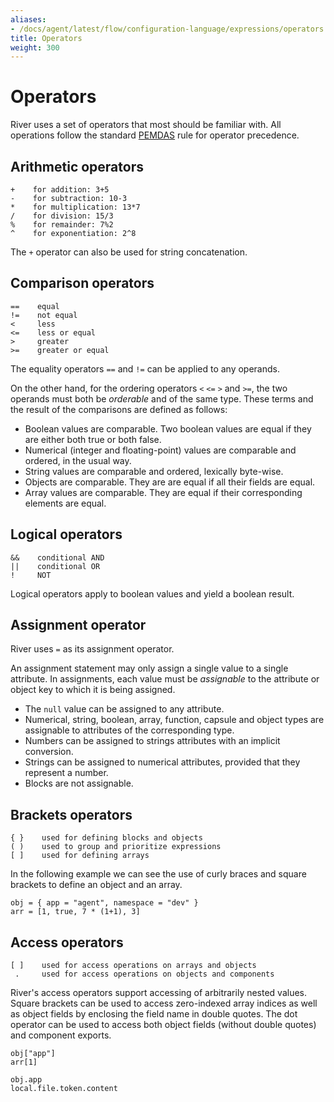 ```yaml
---
aliases:
- /docs/agent/latest/flow/configuration-language/expressions/operators
title: Operators
weight: 300
---
```


# Operators
River uses a set of operators that most should be familiar with. All operations
follow the standard [PEMDAS](https://en.wikipedia.org/wiki/Order_of_operations)
rule for operator precedence.

## Arithmetic operators
```
+    for addition: 3+5
-    for subtraction: 10-3
*    for multiplication: 13*7
/    for division: 15/3
%    for remainder: 7%2
^    for exponentiation: 2^8
```

The `+` operator can also be used for string concatenation.

## Comparison operators
```
==    equal
!=    not equal
<     less
<=    less or equal
>     greater
>=    greater or equal
```

The equality operators `==` and `!=` can be applied to any operands.

On the other hand, for the ordering operators `<` `<=` `>` and `>=`, the two
operands must both be _orderable_ and of the same type. These terms and the
result of the comparisons are defined as follows:

* Boolean values are comparable. Two boolean values are equal if they are
  either both true or both false.
* Numerical (integer and floating-point) values are comparable and ordered, in
  the usual way.
* String values are comparable and ordered, lexically byte-wise.
* Objects are comparable. They are are equal if all their fields are equal.
* Array values are comparable. They are equal if their corresponding elements
  are equal.

## Logical operators
```
&&    conditional AND
||    conditional OR 
!     NOT            
```

Logical operators apply to boolean values and yield a boolean result.

## Assignment operator
River uses `=` as its assignment operator.

An assignment statement may only assign a single value to a single attribute.
In assignments, each value must be _assignable_ to the attribute or object key
to which it is being assigned.

* The `null` value can be assigned to any attribute.
* Numerical, string, boolean, array, function, capsule and object types are
  assignable to attributes of the corresponding type.
* Numbers can be assigned to strings attributes with an implicit conversion.
* Strings can be assigned to numerical attributes, provided that they represent
  a number.
* Blocks are not assignable.

## Brackets operators
```
{ }    used for defining blocks and objects
( )    used to group and prioritize expressions
[ ]    used for defining arrays
```

In the following example we can see the use of curly braces and square brackets
to define an object and an array.
```river
obj = { app = "agent", namespace = "dev" }
arr = [1, true, 7 * (1+1), 3]
```

## Access operators
```
[ ]    used for access operations on arrays and objects
 .     used for access operations on objects and components
```

River's access operators support accessing of arbitrarily nested values.
Square brackets can be used to access zero-indexed array indices as well as
object fields by enclosing the field name in double quotes.
The dot operator can be used to access both object fields (without double
quotes) and component exports.
```river
obj["app"]
arr[1]

obj.app
local.file.token.content
```
